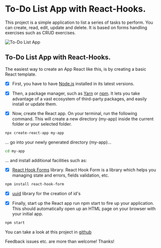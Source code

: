 # To-Do List App with React-Hooks.

This project is a simple application to list a series of tasks to perform. You can create, read, edit, update and delete.
It is based on forms handling exercises such as CRUD exercises. 

![To-Do List App](https://res.cloudinary.com/drpcjt13x/image/upload/v1611685165/Proyectos/To-Do%20List/Desktop_-_ToDo_List_App_1_sky57b.jpg "To-Do List App")


## To-Do List App with React-Hooks.

The easiest way to create an App React like this, is by creating a basic React template.

- [x] First, you have to have [Node.js](https://nodejs.org/en/) installed in its latest versions.

- [x] Then, a package manager, such as [Yarn](https://yarnpkg.com/) or [npm](https://www.npmjs.com/). It lets you take advantage of a vast ecosystem of third-party packages, and easily install or update them.

- [x] Now, create the React app. On your terminal, run the following command. This will create a new directory (my-app) inside the current folder or your selected folder.

```bash
npx create-react-app my-app
```

... go into your newly generated directory (my-app)...

```bash
cd my-app
```

... and install additional facilities such as:

- [x] [React Hook Forms](https://react-hook-form.com/get-started/) library. 
React Hook Form is a library which helps you managing state and errors, fields validation, etc.

```bash
npm install react-hook-form
```

- [x] [uuid](https://www.npmjs.com/package/uuid) library for the creation of id's


- [x] Finally, start up the React app run npm start to fire up your application. This should automatically open up an HTML page on your browser with your initial app.

```bash
npm start
```


You can take a look at this project in [github](https://guacig.github.io/todo-list-react-app/)



Feedback issues etc. are more than welcome! Thanks!
